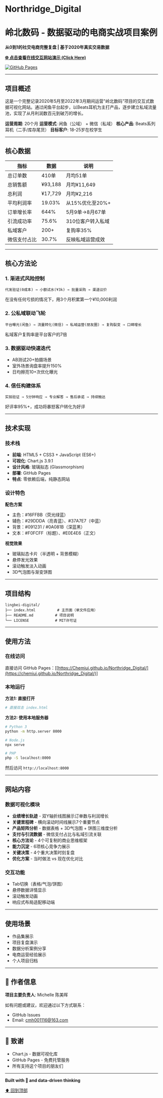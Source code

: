 # Northridge_Digital
# 岭北数码 - 数据驱动的电商实战项目案例

**从0到1的社交电商完整复盘 | 基于2020年真实交易数据**

[**🌐 点击查看在线交互网站演示 (Click Here)**](https://chemiui.github.io/Northridge_Digital/)

[![GitHub Pages](https://img.shields.io/badge/GitHub-Pages-blue?logo=github)](https://xn--6qqv7i14ofosyrb.github.io/仓库名/)

------

## 项目概述

这是一个完整记录2020年5月至2022年3月期间运营"岭北数码"项目的交互式数据可视化网站。通过闲鱼平台起步，以Beats耳机为主打产品，逐步建立私域流量池，实现了从月利润数百元到破万的增长。

**运营周期**: 20个月
**运营模式**: 闲鱼（公域） + 微信（私域）
**核心产品**: Beats系列耳机（二手/库存尾货）
**目标客户**: 18-25岁在校学生

------

## 核心数据

| 指标         | 数据    | 说明              |
| ------------ | ------- | ----------------- |
| 总订单数     | 410单   | 月均51单          |
| 总销售额     | ¥93,188 | 月均¥11,649       |
| 总利润       | ¥17,729 | 月均¥2,216        |
| 平均利润率   | 19.03%  | 从15%优化至20%+   |
| 订单增长率   | 644%    | 5月9单→8月67单    |
| 引流成功率   | 75.6%   | 310位客户转入私域 |
| 私域客户     | 200+    | 复购率35%         |
| 微信支付占比 | 30.7%   | 反映私域运营成效  |

------

## 核心方法论

### 1. 渐进式风险控制

```
代发验证(0成本) → 小额试水(¥3k) → 批量采购 → 渠道议价
```

在没有任何亏损的情况下，用3个月积累第一个¥10,000利润

### 2. 公私域联动飞轮

```
平台曝光(闲鱼) → 流量转化(微信) → 私域运营(朋友圈) → 复购裂变 → 口碑增长
```

私域客户复购率是平台客户的7倍

### 3. 数据驱动快速迭代

- AB测试20+拍摄场景
- 室外场景询盘率提升150%
- 日均擦亮10+次优化曝光

### 4. 信任构建体系

```
实拍验证 → 5分钟响应 → 专业解答 → 售后承诺 → 持续触达
```

好评率95%+，成功将暴怒客户转化为好评

------

## 技术实现

### 技术栈

- **前端**: HTML5 + CSS3 + JavaScript (ES6+)
- **可视化**: Chart.js 3.9.1
- **设计风格**: 玻璃拟态 (Glassmorphism)
- **部署**: GitHub Pages
- **特点**: 零依赖后端，纯静态网站

### 设计特色

**配色方案**

- 主色：#16FFBB（荧光绿蓝）
- 辅色：#29DDDA（亮青蓝）、#37A7E7（中蓝）
- 背景：#091231 / #0A081B（深蓝黑）
- 文本：#F0FCFF（标题）、#E0E4E6（正文）

**视觉效果**

- 玻璃拟态卡片（半透明 + 背景模糊）
- 悬停发光效果
- 滚动触发淡入动画
- 3D气泡图与渐变饼图

------

## 项目结构

```
lingbei-digital/
├── index.html          # 主页面（单文件应用）
├── README.md          # 项目说明
└── LICENSE            # MIT许可证
```

------

## 使用方法

### 在线访问

直接访问 GitHub Pages：[[https://Chemiui.github.io/Northridge_Digital/](https://chemiui.github.io/Northridge_Digital/)]

### 本地运行

**方法1: 直接打开**

```bash
# 直接双击 index.html
```

**方法2: 使用本地服务器**

```bash
# Python 3
python -m http.server 8000

# Node.js
npx serve

# PHP
php -S localhost:8000
```

然后访问 `http://localhost:8000`

------

## 网站内容

### 数据可视化模块

- **业绩增长轨迹** - 双Y轴折线图展示订单数与利润增长
- **关键里程碑** - 横向滚动时间线展示7个重要节点
- **产品矩阵分析** - 数据表格 + 3D气泡图 + 饼图三维度分析
- **支付与引流数据** - 微信支付占比与私域引流关联
- **核心方法论** - 4个可复制的商业思维框架
- **能力沉淀** - 6项核心竞争力展示
- **关键决策** - 4个重大决策时刻复盘
- **优化方案** - 当时做法 vs 现在优化对比

### 交互功能

- Tab切换（表格/气泡/饼图）
- 悬停数据详情显示
- 滚动触发动画
- 响应式布局适配移动端

------

## 使用场景

- 作品集展示
- 项目复盘演示
- 数据分析案例分享
- 电商运营经验展示
- 个人项目归档

------

## 👤 作者信息

**项目主要负责人**: Michelle 陈美晖

如有问题或建议，欢迎通过以下方式联系：

- GitHub Issues
- Email: [cmh001116@163.com](mailto:cmh001116@163.com)

------

## 🙏 致谢

- Chart.js - 数据可视化库
- GitHub Pages - 免费托管服务
- 所有支持这个项目的朋友们

------

**Built with 💙 and data-driven thinking**

[⬆ 回到顶部](https://github.com/chemiui/Northridge_Digital/raw/main/README.md/)

